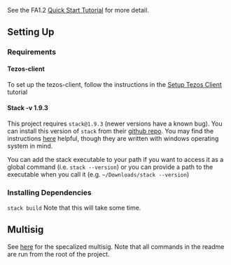 
See the FA1.2 [Quick Start Tutorial](https://assets.tqtezos.com/token-contracts/1-fa12-lorentz) for more detail.

## Setting Up
### Requirements
#### Tezos-client
To set up the tezos-client, follow the instructions in the [Setup Tezos Client](https://assets.tqtezos.com/setup/1-tezos-client) tutorial

#### Stack -v 1.9.3
This project requires `stack@1.9.3` (newer versions have a known bug). You can install this version of `stack` from their [github repo](https://github.com/commercialhaskell/stack/releases/tag/v1.9.3). You may find the instructions [here](https://docs.haskellstack.org/en/stable/install_and_upgrade/#install-older-versions) helpful, though they are written with windows operating system in mind. 

You can add the stack executable to your path if you want to access it as a global command (i.e. `stack --version`) or you can provide a path to the executable when you call it (e.g. `~/Downloads/stack --version`)

### Installing Dependencies
`stack build` Note that this will take some time. 

## Multisig
See [here](README_SPECIALIZED.md) for the specalized multisig. Note that all commands in the readme are run from the root of the project.